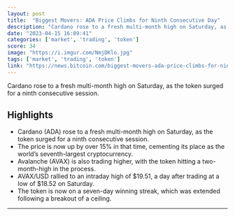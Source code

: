 ```yaml
---
layout: post
title:  "Biggest Movers: ADA Price Climbs for Ninth Consecutive Day"
description: "Cardano rose to a fresh multi-month high on Saturday, as the token surged for a ninth consecutive session."
date: "2023-04-15 16:09:41"
categories: ['market', 'trading', 'token']
score: 34
image: "https://i.imgur.com/NmjDKlo.jpg"
tags: ['market', 'trading', 'token']
link: "https://news.bitcoin.com/biggest-movers-ada-price-climbs-for-ninth-consecutive-day/"
---
```


Cardano rose to a fresh multi-month high on Saturday, as the token surged for a ninth consecutive session.

## Highlights

- Cardano (ADA) rose to a fresh multi-month high on Saturday, as the token surged for a ninth consecutive session.
- The price is now up by over 15% in that time, cementing its place as the world’s seventh-largest cryptocurrency.
- Avalanche (AVAX) is also trading higher, with the token hitting a two-month-high in the process.
- AVAX/USD rallied to an intraday high of $19.51, a day after trading at a low of $18.52 on Saturday.
- The token is now on a seven-day winning streak, which was extended following a breakout of a ceiling.

---
